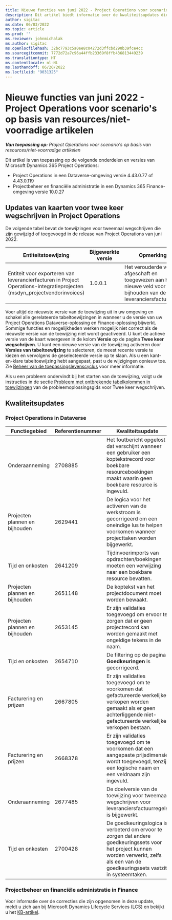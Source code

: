 ```yaml
---
title: Nieuwe functies van juni 2022 - Project Operations voor scenario's op basis van resources/niet-voorradige artikelen
description: Dit artikel biedt informatie over de kwaliteitsupdates die beschikbaar zijn in de versie van Microsoft Dynamics 365 Project Operations van juni 2022 voor scenario's op basis van resources/niet-voorradige artikelen.
author: sigitac
ms.date: 06/03/2022
ms.topic: article
ms.prod: ''
ms.reviewer: johnmichalak
ms.author: sigitac
ms.openlocfilehash: 32bc7793c5a0ee8c04272d3ffcbd290b39fce4cc
ms.sourcegitcommit: 7772d72a7c96a44ffb23369f8ffb436813449239
ms.translationtype: HT
ms.contentlocale: nl-NL
ms.lasthandoff: 06/20/2022
ms.locfileid: "9031325"
---
```

# <a name="whats-new-june-2022---project-operations-for-resourcenon-stocked-based-scenarios"></a>Nieuwe functies van juni 2022 - Project Operations voor scenario's op basis van resources/niet-voorradige artikelen

_**Van toepassing op:** Project Operations voor scenario's op basis van resources/niet-voorradige artikelen_

Dit artikel is van toepassing op de volgende onderdelen en versies van Microsoft Dynamics 365 Project Operations:

- Project Operations in een Dataverse-omgeving versie 4.43.0.77 of 4.43.0.119
- Projectbeheer en financiële administratie in een Dynamics 365 Finance-omgeving versie 10.0.27

## <a name="project-operations-dual-write-maps-updates"></a>Updates van kaarten voor twee keer wegschrijven in Project Operations

De volgende tabel bevat de toewijzingen voor tweemaal wegschrijven die zijn gewijzigd of toegevoegd in de release van Project Operations van juni 2022.

| Entiteitstoewijzing | Bijgewerkte versie | Opmerkingen  |
| --- | --- | --- |
| Entiteit voor exporteren van leverancierfacturen in Project Operations-integratieprojecten (msdyn_projectvendorinvoices) | 1.0.0.1 | Het verouderde veld is afgeschaft en toegewezen aan het nieuwe veld voor het bijhouden van de leveranciersfactuurstatus. |

Voer altijd de nieuwste versie van de toewijzing uit in uw omgeving en schakel alle gerelateerde tabeltoewijzingen in wanneer u de versie van uw Project Operations Dataverse-oplossing en Finance-oplossing bijwerkt. Sommige functies en mogelijkheden werken mogelijk niet correct als de nieuwste versie van de toewijzing niet wordt geactiveerd. U kunt de actieve versie van de kaart weergeven in de kolom **Versie** op de pagina **Twee keer wegschrijven**. U kunt een nieuwe versie van de toewijzing activeren door **Versies van tabeltoewijzing** te selecteren, de meest recente versie te kiezen en vervolgens de geselecteerde versie op te slaan. Als u een kant-en-klare tabeltoewijzing hebt aangepast, past u de wijzigingen opnieuw toe. Zie [Beheer van de toepassingslevenscyclus](/dynamics365/fin-ops-core/dev-itpro/data-entities/dual-write/app-lifecycle-management) voor meer informatie.

Als u een probleem ondervindt bij het starten van de toewijzing, volgt u de instructies in de sectie [Probleem met ontbrekende tabelkolommen in toewijzingen](/dynamics365/fin-ops-core/dev-itpro/data-entities/dual-write/dual-write-troubleshooting-finops-upgrades#missing-table-columns-issue-on-maps) van de probleemoplossingsgids voor Twee keer wegschrijven.

## <a name="quality-updates"></a>Kwaliteitsupdates

### <a name="project-operations-on-dataverse"></a>Project Operations in Dataverse

| Functiegebied | Referentienummer | Kwaliteitsupdate |
| --- | --- | --- |
| Onderaanneming | 2708885 | Het foutbericht opgelost dat verschijnt wanneer een gebruiker een koptekstrecord voor boekbare resourceboekingen maakt waarin geen boekbare resource is ingevuld. |
| Projecten plannen en bijhouden | 2629441 | De logica voor het activeren van de werkstroom is gecorrigeerd om een oneindige lus te helpen voorkomen wanneer projecttaken worden bijgewerkt. |
| Tijd en onkosten | 2641209 | Tijdinvoerimports van opdrachten/boekingen moeten een verwijzing naar een boekbare resource bevatten. |
| Projecten plannen en bijhouden | 2651148 | De koptekst van het projectdocument moet worden bewaakt.|
| Projecten plannen en bijhouden | 2653145 | Er zijn validaties toegevoegd om ervoor te zorgen dat er geen projectrecord kan worden gemaakt met ongeldige tekens in de naam. |
| Tijd en onkosten | 2654710 | De filtering op de pagina **Goedkeuringen** is gecorrigeerd. |
| Facturering en prijzen | 2667805 | Er zijn validaties toegevoegd om te voorkomen dat gefactureerde werkelijke verkopen worden gemaakt als er geen achterliggende niet-gefactureerde werkelijke verkopen bestaan. |
| Facturering en prijzen | 2668378 | Er zijn validaties toegevoegd om te voorkomen dat een aangepaste prijsdimensie wordt toegevoegd, tenzij een logische naam en een veldnaam zijn ingevuld. |
| Onderaanneming | 2677485 | De doelversie van de toewijzing voor tweemaal wegschrijven voor leveranciersfactuurregels is bijgewerkt. |
| Tijd en onkosten | 2700428 | De goedkeuringslogica is verbeterd om ervoor te zorgen dat andere goedkeuringssets voor het project kunnen worden verwerkt, zelfs als een van de goedkeuringssets vastzit in systeemtaken. |

### <a name="project-management-and-accounting-in-finance"></a>Projectbeheer en financiële administratie in Finance

Voor informatie over de correcties die zijn opgenomen in deze update, meldt u zich aan bij Microsoft Dynamics Lifecycle Services (LCS) en bekijkt u het [KB-artikel](https://fix.lcs.dynamics.com/Issue/Details?bugId=673271).
